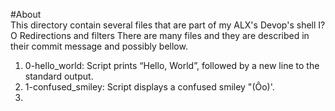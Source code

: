 #About  
This directory contain several files that are part of my ALX's Devop's shell I?O Redirections and filters There are many files and they are described in their commit message and possibly bellow.  
1. 0-hello_world:  Script prints “Hello, World”, followed by a new line to the standard output.  
2. 1-confused_smiley: Script displays a confused smiley "(Ôo)'.  
3.   
